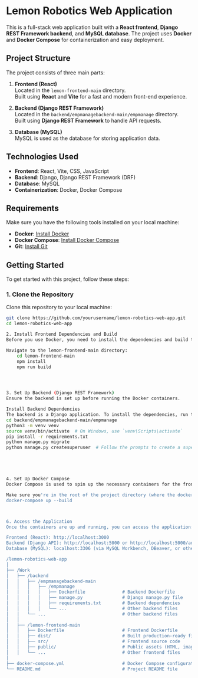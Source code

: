 # Lemon Robotics Web Application

This is a full-stack web application built with a **React frontend**, **Django REST Framework backend**, and **MySQL database**. The project uses **Docker** and **Docker Compose** for containerization and easy deployment.

## Project Structure

The project consists of three main parts:

1. **Frontend (React)**  
   Located in the `lemon-frontend-main` directory.  
   Built using **React** and **Vite** for a fast and modern front-end experience.

2. **Backend (Django REST Framework)**  
   Located in the `backend/empmanagebackend-main/empmanage` directory.  
   Built using **Django REST Framework** to handle API requests.

3. **Database (MySQL)**  
   MySQL is used as the database for storing application data.

## Technologies Used

- **Frontend**: React, Vite, CSS, JavaScript
- **Backend**: Django, Django REST Framework (DRF)
- **Database**: MySQL
- **Containerization**: Docker, Docker Compose

## Requirements

Make sure you have the following tools installed on your local machine:

- **Docker**: [Install Docker](https://docs.docker.com/get-docker/)
- **Docker Compose**: [Install Docker Compose](https://docs.docker.com/compose/install/)
- **Git**: [Install Git](https://git-scm.com/book/en/v2/Getting-Started-Installing-Git)

## Getting Started

To get started with this project, follow these steps:

### 1. Clone the Repository

Clone this repository to your local machine:

```bash
git clone https://github.com/yourusername/lemon-robotics-web-app.git
cd lemon-robotics-web-app

2. Install Frontend Dependencies and Build
Before you use Docker, you need to install the dependencies and build the frontend application. This will generate the static files that will be served by NGINX in the Docker container.

Navigate to the lemon-frontend-main directory:
    cd lemon-frontend-main
    npm install
    npm run build




3. Set Up Backend (Django REST Framework)
Ensure the backend is set up before running the Docker containers.

Install Backend Dependencies
The backend is a Django application. To install the dependencies, run the following commands inside the backend/empmanagebackend-main/empmanage directory:
cd backend/empmanagebackend-main/empmanage
python3 -m venv venv
source venv/bin/activate  # On Windows, use `venv\Scripts\activate`
pip install -r requirements.txt
python manage.py migrate
python manage.py createsuperuser  # Follow the prompts to create a superuser





4. Set Up Docker Compose
Docker Compose is used to spin up the necessary containers for the frontend, backend, and database.

Make sure you're in the root of the project directory (where the docker-compose.yml file is located).
docker-compose up --build



6. Access the Application
Once the containers are up and running, you can access the application:

Frontend (React): http://localhost:3000
Backend (Django API): http://localhost:5000 or http://localhost:5000/admin (for Django admin)
Database (MySQL): localhost:3306 (via MySQL Workbench, DBeaver, or other database tools)

/lemon-robotics-web-app
│
├── /Work
│   ├── /backend
│   │   ├── /empmanagebackend-main
│   │   │   ├── /empmanage
│   │   │   │   ├── Dockerfile              # Backend Dockerfile
│   │   │   │   ├── manage.py               # Django manage.py file
│   │   │   │   ├── requirements.txt        # Backend dependencies
│   │   │   │   └── ...                     # Other backend files
│   │   └── ...                             # Other backend files
│   │
│   ├── /lemon-frontend-main
│   │   ├── Dockerfile                      # Frontend Dockerfile
│   │   ├── dist/                           # Built production-ready files
│   │   ├── src/                            # Frontend source code
│   │   ├── public/                         # Public assets (HTML, images)
│   │   └── ...                             # Other frontend files
│
├── docker-compose.yml                      # Docker Compose configuration
└── README.md                               # Project README file
